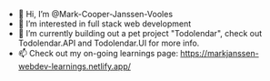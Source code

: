 - 👋 Hi, I’m @Mark-Cooper-Janssen-Vooles
- 👀 I’m interested in full stack web development
- 🌱 I’m currently building out a pet project "Todolendar", check out Todolendar.API and Todolendar.UI for more info.
- 📫 Check out my on-going learnings page: https://markjanssen-webdev-learnings.netlify.app/

<!---
Mark-Cooper-Janssen-Vooles/Mark-Cooper-Janssen-Vooles is a ✨ special ✨ repository because its `README.md` (this file) appears on your GitHub profile.
You can click the Preview link to take a look at your changes.
--->
